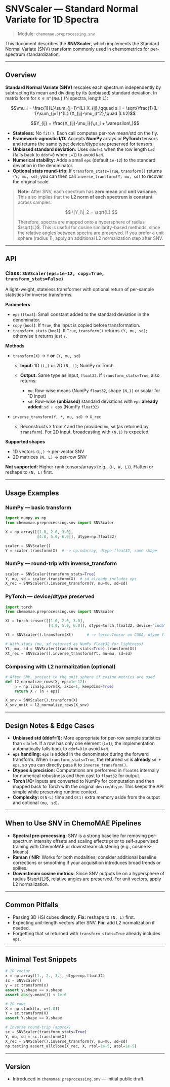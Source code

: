 # SNVScaler — Standard Normal Variate for 1D Spectra

> Module: `chemomae.preprocessing.snv`

This document describes the **SNVScaler**, which implements the Standard Normal Variate (SNV) transform commonly used in chemometrics for per-spectrum standardization.

---

## Overview

**Standard Normal Variate (SNV)** rescales each spectrum independently by subtracting its mean and dividing by its (unbiased) standard deviation. In matrix form for `X ∈ ℝ^{N×L}` (N spectra, length L):

```math
\mu_i = \frac{1}{L}\sum_{j=1}^{L} X_{ij},\qquad
s_i = \sqrt{\frac{1}{L-1}\sum_{j=1}^{L} (X_{ij}-\mu_i)^2},\quad (L≥2)
```
```math
Y_{ij} = \frac{X_{ij}-\mu_i}{\,s_i + \varepsilon\,}
```

* **Stateless:** No `fit()`. Each call computes per-row mean/std on the fly.
* **Framework-agnostic I/O:** Accepts **NumPy** arrays or **PyTorch** tensors and returns the same type; device/dtype are preserved for tensors.
* **Unbiased standard deviation:** Uses `ddof=1` when the row length `L≥2` (falls back to `ddof=0` when `L=1`) to avoid `NaN`.
* **Numerical stability:** Adds a small `eps` (default `1e-12`) to the standard deviation in the denominator.
* **Optional stats round-trip:** If `transform_stats=True`, `transform()` returns `(Y, mu, sd)`; you can then call `inverse_transform(Y, mu, sd)` to recover the original scale.

> **Note:** After SNV, each spectrum has **zero mean** and **unit variance**. This also implies that the **L2 norm of each spectrum is constant** across samples:
>
> $$
> \|Y_i\|_2 = \sqrt{L}
> $$
>
> Therefore, spectra are mapped onto a hypersphere of radius $`\sqrt{L}`$. This is useful for cosine similarity–based methods, since the relative angles between spectra are preserved. If you prefer a unit sphere (radius 1), apply an additional L2 normalization step after SNV.

---

## API

### Class: `SNVScaler(eps=1e-12, copy=True, transform_stats=False)`

A light-weight, stateless transformer with optional return of per-sample statistics for inverse transforms.

**Parameters**

* `eps` (`float`): Small constant added to the standard deviation in the denominator.
* `copy` (`bool`): If `True`, the input is copied before transformation.
* `transform_stats` (`bool`): If `True`, `transform()` returns `(Y, mu, sd)`; otherwise it returns just `Y`.

**Methods**

* `transform(X)` → `Y` **or** `(Y, mu, sd)`

  * **Input:** 1D `(L,)` or 2D `(N, L)`; NumPy or Torch.
  * **Output:** Same type as input, `float32`. If `transform_stats=True`, also returns:

    * `mu`: Row-wise means (NumPy `float32`, shape `(N,1)` or scalar for 1D input)
    * `sd`: Row-wise **(unbiased)** standard deviations with `eps` **already added**: `sd + eps` (NumPy `float32`)
* `inverse_transform(Y, *, mu, sd)` → `X_rec`

  * Reconstructs `X` from `Y` and the provided `mu`, `sd` (as returned by `transform`). For 2D input, broadcasting with `(N,1)` is expected.

**Supported shapes**

* 1D vectors `(L,)` → per-vector SNV
* 2D matrices `(N, L)` → per-row SNV

**Not supported:** Higher-rank tensors/arrays (e.g., `(H, W, L)`). Flatten or reshape to `(N, L)` first.

---

## Usage Examples

### NumPy — basic transform

```python
import numpy as np
from chemomae.preprocessing.snv import SNVScaler

X = np.array([[1.0, 2.0, 3.0],
              [4.0, 5.0, 6.0]], dtype=np.float32)

scaler = SNVScaler()
Y = scaler.transform(X)  # -> np.ndarray, dtype float32, same shape
```

### NumPy — round-trip with inverse_transform

```python
scaler = SNVScaler(transform_stats=True)
Y, mu, sd = scaler.transform(X)  # sd already includes eps
X_rec = SNVScaler().inverse_transform(Y, mu=mu, sd=sd)
```

### PyTorch — device/dtype preserved

```python
import torch
from chemomae.preprocessing.snv import SNVScaler

Xt = torch.tensor([[1.0, 2.0, 3.0],
                   [4.0, 5.0, 6.0]], dtype=torch.float32, device="cuda")

Yt = SNVScaler().transform(Xt)      # -> torch.Tensor on CUDA, dtype float32

# With stats (mu, sd returned as NumPy float32 for lightness)
Yt, mu, sd = SNVScaler(transform_stats=True).transform(Xt)
Xt_rec = SNVScaler().inverse_transform(Yt, mu=mu, sd=sd)
```

### Composing with L2 normalization (optional)

```python
# After SNV, project to the unit sphere if cosine metrics are used
def l2_normalize_rows(X, eps=1e-12):
    n = np.linalg.norm(X, axis=1, keepdims=True)
    return X / (n + eps)

X_snv = SNVScaler().transform(X)
X_snv_unit = l2_normalize_rows(X_snv)
```

---

## Design Notes & Edge Cases

* **Unbiased std (ddof=1):** More appropriate for per-row sample statistics than `ddof=0`. If a row has only one element (`L=1`), the implementation automatically falls back to `ddof=0` to avoid `NaN`.
* **`eps` handling:** `eps` is added in the denominator during the forward transform. When `transform_stats=True`, the returned `sd` is **already** `sd + eps`, so you can directly pass it to `inverse_transform()`.
* **Dtypes & precision:** Computations are performed in `float64` internally for numerical robustness and then cast to `float32` for output.
* **Torch I/O:** Inputs are converted to NumPy for computation and then mapped back to Torch with the original `device`/`dtype`. This keeps the API simple while preserving runtime context.
* **Complexity:** `O(N·L)` time and `O(1)` extra memory aside from the output and optional `(mu, sd)`.

---

## When to Use SNV in ChemoMAE Pipelines

* **Spectral pre-processing:** SNV is a strong baseline for removing per-spectrum intensity offsets and scaling effects prior to self-supervised training with ChemoMAE or downstream clustering (e.g., cosine K-Means).
* **Raman / NIR:** Works for both modalities; consider additional baseline corrections or smoothing if your acquisition introduces broad trends or spikes.
* **Downstream cosine metrics:** Since SNV outputs lie on a hypersphere of radius $`\sqrt{L}`$, relative angles are preserved. For unit vectors, apply L2 normalization.

---

## Common Pitfalls

* Passing 3D HSI cubes directly. **Fix:** reshape to `(N, L)` first.
* Expecting unit-length vectors after SNV. **Fix:** add L2 normalization if needed.
* Forgetting that `sd` returned with `transform_stats=True` already includes `eps`.

---

## Minimal Test Snippets

```python
# 1D vector
x = np.array([1., 2., 3.], dtype=np.float32)
sc = SNVScaler()
y = sc.transform(x)
assert y.shape == x.shape
assert abs(y.mean()) < 1e-6

# 2D rows
X = np.stack([x, x+1.0])
Y = sc.transform(X)
assert Y.shape == X.shape

# Inverse round-trip (approx)
sc = SNVScaler(transform_stats=True)
Y, mu, sd = sc.transform(X)
X_rec = SNVScaler().inverse_transform(Y, mu=mu, sd=sd)
np.testing.assert_allclose(X_rec, X, rtol=1e-5, atol=1e-5)
```

---

## Version

* Introduced in `chemomae.preprocessing.snv` — initial public draft.
